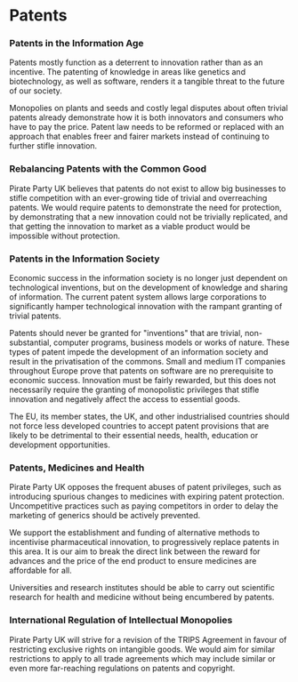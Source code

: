 Patents
=======

### Patents in the Information Age
Patents mostly function as a deterrent to innovation rather than as an
incentive. The patenting of knowledge in areas like genetics and
biotechnology, as well as software, renders it a tangible threat to the
future of our society.

Monopolies on plants and seeds and costly legal disputes about often
trivial patents already demonstrate how it is both innovators and
consumers who have to pay the price. Patent law needs to be reformed or
replaced with an approach that enables freer and fairer markets instead
of continuing to further stifle innovation.

### Rebalancing Patents with the Common Good
Pirate Party UK believes that patents do not exist to allow big businesses to
stifle competition with an ever-growing tide of trivial and overreaching
patents. We would require patents to demonstrate the need for protection, by
demonstrating that a new innovation could not be trivially replicated, 
and that getting the innovation to market as a viable product would be 
impossible without protection.

### Patents in the Information Society
Economic success in the information society is no longer just dependent
on technological inventions, but on the development of knowledge and
sharing of information. The current patent system allows large corporations to
significantly hamper technological innovation with the rampant granting of
trivial patents.

Patents should never be granted for "inventions" that are trivial,
non-substantial, computer programs, business models or works of nature.
These types of patent impede the development of an information society
and result in the privatisation of the commons. Small and medium IT
companies throughout Europe prove that patents on software are no
prerequisite to economic success. Innovation must be fairly rewarded,
but this does not necessarily require the granting of monopolistic
privileges that stifle innovation and negatively affect the access to
essential goods.

The EU, its member states, the UK, and other industrialised countries should not
force less developed countries to accept patent provisions that are
likely to be detrimental to their essential needs, health, education or
development opportunities.

### Patents, Medicines and Health
Pirate Party UK opposes the frequent abuses of patent privileges, such as
introducing spurious changes to medicines with expiring patent
protection. Uncompetitive practices such as paying competitors in order
to delay the marketing of generics should be actively prevented.

We support the establishment and funding of alternative methods to
incentivise pharmaceutical innovation, to progressively replace patents
in this area. It is our aim to break the direct link between the reward
for advances and the price of the end product to ensure medicines are
affordable for all.

Universities and research institutes should be able to carry out
scientific research for health and medicine without being encumbered by
patents.

### International Regulation of Intellectual Monopolies
Pirate Party UK will strive for a revision of the TRIPS Agreement in favour of
restricting exclusive rights on intangible goods. We would aim for
similar restrictions to apply to all trade agreements which may include
similar or even more far-reaching regulations on patents and copyright.